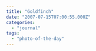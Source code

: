 ```yaml
---
title: "Goldfinch"
date: "2007-07-15T07:00:55.000Z"
categories: 
  - "journal"
tags: 
  - "photo-of-the-day"
---
```



